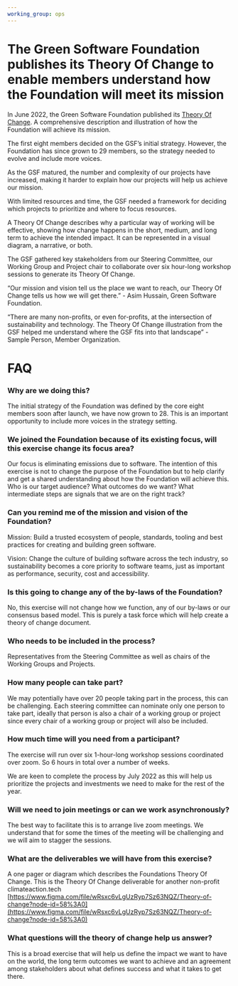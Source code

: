 ```yaml
---
working_group: ops
---
```


# The Green Software Foundation publishes its Theory Of Change to enable members understand how the Foundation will meet its mission

In June 2022, the Green Software Foundation published its [Theory Of Change](https://www.theoryofchange.org/what-is-theory-of-change/toc-background/toc-benefits/). A comprehensive description and illustration of how the Foundation will achieve its mission.

The first eight members decided on the GSF’s initial strategy. However, the Foundation has since grown to 29 members, so the strategy needed to evolve and include more voices.

As the GSF matured, the number and complexity of our projects have increased, making it harder to explain how our projects will help us achieve our mission. 

With limited resources and time, the GSF needed a framework for deciding which projects to prioritize and where to focus resources.

A Theory Of Change describes why a particular way of working will be effective, showing how change happens in the short, medium, and long term to achieve the intended impact. It can be represented in a visual diagram, a narrative, or both.

The GSF gathered key stakeholders from our Steering Committee, our Working Group and Project chair to collaborate over six hour-long workshop sessions to generate its Theory Of Change. 

“Our mission and vision tell us the place we want to reach, our Theory Of Change tells us how we will get there.” - Asim Hussain, Green Software Foundation.

“There are many non-profits, or even for-profits, at the intersection of sustainability and technology. The Theory Of Change illustration from the GSF helped me understand where the GSF fits into that landscape” - Sample Person, Member Organization.

# FAQ

### Why are we doing this?

The initial strategy of the Foundation was defined by the core eight members soon after launch, we have now grown to 28. This is an important opportunity to include more voices in the strategy setting.

### We joined the Foundation because of its existing focus, will this exercise change its focus area?

Our focus is eliminating emissions due to software. The intention of this exercise is not to change the purpose of the Foundation but to help clarify and get a shared understanding about how the Foundation will achieve this. Who is our target audience? What outcomes do we want? What intermediate steps are signals that we are on the right track?

### Can you remind me of the mission and vision of the Foundation?

Mission: Build a trusted ecosystem of people, standards, tooling and best practices for creating and building green software.

Vision: Change the culture of building software across the tech industry, so sustainability becomes a core priority to software teams, just as important as performance, security, cost and accessibility.

### Is this going to change any of the by-laws of the Foundation?

No, this exercise will not change how we function, any of our by-laws or our consensus based model. This is purely a task force which will help create a theory of change document.

### Who needs to be included in the process?

Representatives from the Steering Committee as well as chairs of the Working Groups and Projects.

### How many people can take part?

We may potentially have over 20 people taking part in the process, this can be challenging. Each steering committee can nominate only one person to take part, ideally that person is also a chair of a working group or project since every chair of a working group or project will also be included.

### How much time will you need from a participant?

The exercise will run over six 1-hour-long workshop sessions coordinated over zoom. So 6 hours in total over a number of weeks.

We are keen to complete the process by July 2022 as this will help us prioritize the projects and investments we need to make for the rest of the year.

### Will we need to join meetings or can we work asynchronously?

The best way to facilitate this is to arrange live zoom meetings. We understand that for some the times of the meeting will be challenging and we will aim to stagger the sessions.


### What are the deliverables we will have from this exercise?

A one pager or diagram which describes the Foundations Theory Of Change. This is the Theory Of Change deliverable for another non-profit climateaction.tech [https://www.figma.com/file/wRsxc6vLgUzRyp7Sz63NQZ/Theory-of-change?node-id=58%3A0](https://www.figma.com/file/wRsxc6vLgUzRyp7Sz63NQZ/Theory-of-change?node-id=58%3A0)

### What questions will the theory of change help us answer?

This is a broad exercise that will help us define the impact we want to have on the world, the long term outcomes we want to achieve and an agreement among stakeholders about what defines success and what it takes to get there.